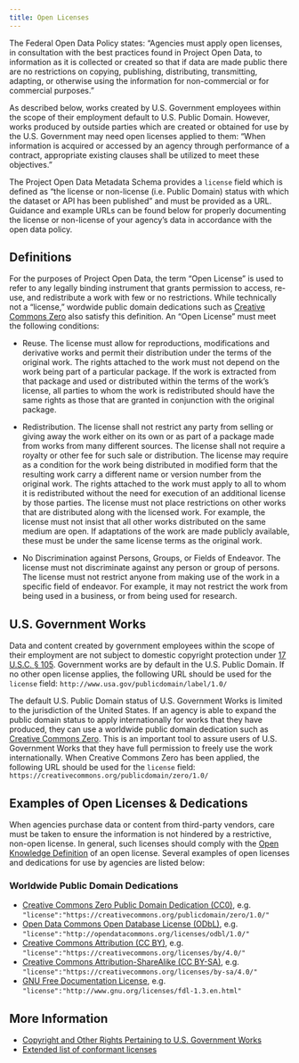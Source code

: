 ```yaml
---
title: Open Licenses
---
```

The Federal Open Data Policy states: “Agencies must apply open licenses, in consultation with the best practices found in Project Open Data, to information as it is collected or created so that if data are made public there are no restrictions on copying, publishing, distributing, transmitting, adapting, or otherwise using the information for non-commercial or for commercial purposes.”

As described below, works created by U.S. Government employees within the scope of their employment default to U.S. Public Domain. However, works produced by outside parties which are created or obtained for use by the U.S. Government may need open licenses applied to them: “When information is acquired or accessed by an agency through performance of a contract, appropriate existing clauses shall be utilized to meet these objectives.”

The Project Open Data Metadata Schema provides a `license` field which is defined as “the license or non-license (i.e. Public Domain) status with which the dataset or API has been published” and must be provided as a URL. Guidance and example URLs can be found below for properly documenting the license or non-license of your agency’s data in accordance with the open data policy.

## Definitions
For the purposes of Project Open Data, the term “Open License” is used to refer to any legally binding instrument that grants permission to access, re-use, and redistribute a work with few or no restrictions. While technically not a “license,” wordwide public domain dedications such as [Creative Commons Zero](https://creativecommons.org/publicdomain/zero/1.0/) also satisfy this definition. An “Open License” must meet the following conditions:

* Reuse. The license must allow for reproductions, modifications and derivative works and permit their distribution under the terms of the original work. The rights attached to the work must not depend on the work being part of a particular package. If the work is extracted from that package and used or distributed within the terms of the work’s license, all parties to whom the work is redistributed should have the same rights as those that are granted in conjunction with the original package.

* Redistribution. The license shall not restrict any party from selling or giving away the work either on its own or as part of a package made from works from many different sources. The license shall not require a royalty or other fee for such sale or distribution. The license may require as a condition for the work being distributed in modified form that the resulting work carry a different name or version number from the original work. The rights attached to the work must apply to all to whom it is redistributed without the need for execution of an additional license by those parties. The license must not place restrictions on other works that are distributed along with the licensed work. For example, the license must not insist that all other works distributed on the same medium are open. If adaptations of the work are made publicly available, these must be under the same license terms as the original work.

* No Discrimination against Persons, Groups, or Fields of Endeavor. The license must not discriminate against any person or group of persons. The license must not restrict anyone from making use of the work in a specific field of endeavor. For example, it may not restrict the work from being used in a business, or from being used for research.

## U.S. Government Works 
Data and content created by government employees within the scope of their employment are not subject to domestic copyright protection under [17 U.S.C. § 105](http://www.copyright.gov/title17/92chap1.html#105). Government works are by default in the U.S. Public Domain. If no other open license applies, the following URL should be used for the `license` field:
```http://www.usa.gov/publicdomain/label/1.0/```

The default U.S. Public Domain status of U.S. Government Works is limited to the jurisdiction of the United States. If an agency is able to expand the public domain status to apply internationally for works that they have produced, they can use a worldwide public domain dedication such as [Creative Commons Zero](https://creativecommons.org/publicdomain/zero/1.0/). This is an important tool to assure users of U.S. Government Works that they have full permission to freely use the work internationally. When Creative Commons Zero has been applied, the following URL should be used for the `license` field:
```https://creativecommons.org/publicdomain/zero/1.0/```

## Examples of Open Licenses & Dedications
When agencies purchase data or content from third-party vendors, care must be taken to ensure the information is not hindered by a restrictive, non-open license. In general, such licenses should comply with the [Open Knowledge Definition](http://opendefinition.org/okd/) of an open license. Several examples of open licenses and dedications for use by agencies are listed below:
### Worldwide Public Domain Dedications
* [Creative Commons Zero Public Domain Dedication (CC0)](https://creativecommons.org/publicdomain/zero/1.0/), e.g. ```"license":"https://creativecommons.org/publicdomain/zero/1.0/"```
* [Open Data Commons Open Database License (ODbL)](http://opendatacommons.org/licenses/odbl/1.0/), e.g. ```"license":"http://opendatacommons.org/licenses/odbl/1.0/"```
* [Creative Commons Attribution (CC BY)](https://creativecommons.org/licenses/by/4.0/), e.g. ```"license":"https://creativecommons.org/licenses/by/4.0/"```
* [Creative Commons Attribution-ShareAlike (CC BY-SA)](https://creativecommons.org/licenses/by-sa/4.0/), e.g. ```"license":"https://creativecommons.org/licenses/by-sa/4.0/"```
* [GNU Free Documentation License](http://www.gnu.org/licenses/fdl-1.3.en.html), e.g. ```"license":"http://www.gnu.org/licenses/fdl-1.3.en.html"```

## More Information
* [Copyright and Other Rights Pertaining to U.S. Government Works](http://www.usa.gov/copyright.shtml)
* [Extended list of conformant licenses](http://opendefinition.org/licenses/)
